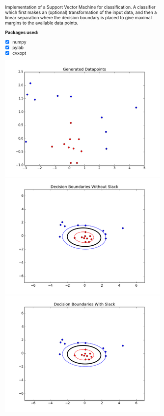 Implementation of a Support Vector Machine for classification. A classifier which first makes an (optional) transformation of the input data, and then a linear separation where the decision boundary is placed to give maximal margins to the available data points.

**Packages used:**
- [x] numpy
- [x] pylab
- [x] cvxopt

![](images/GeneratedData.png)
![](images/Results_Without_Slack.png)
![](images/Results_With_Slack.png)

